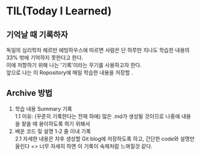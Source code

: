 # TIL(Today I Learned)

기억날 때 기록하자
----------------------------------------
독일의 심리학자 헤르만 에빙하우스에 따르면 사람은 단 하루만 지나도 학습한 내용의 33% 밖에 기억하지 못한다고 한다.  
이에 저항하기 위해 나는 '기록'이라는 무기를 사용하고자 한다.  
앞으로 나는 이 Ropository에 매일 학습한 내용을 저장할 .  

Archive 방법
------------

1. 학습 내용 Summary 기록  
1.1 이유: (꾸준히 기록한다는 전제 하에) 많은 .md가 생성될 것이므로 나중에 내용을 찾을 때 용이하도록 하기 위해서  
2. 배운 코드 및 설명 1-2 줄 이내 기록  
2.1 자세한 내용은 차후 생성할 Git blog에 저장하도록 하고, 간단한 code와 설명만 올린다 => 너무 자세히 하면 이 기록이 숙제처럼 느껴질것 같다.
